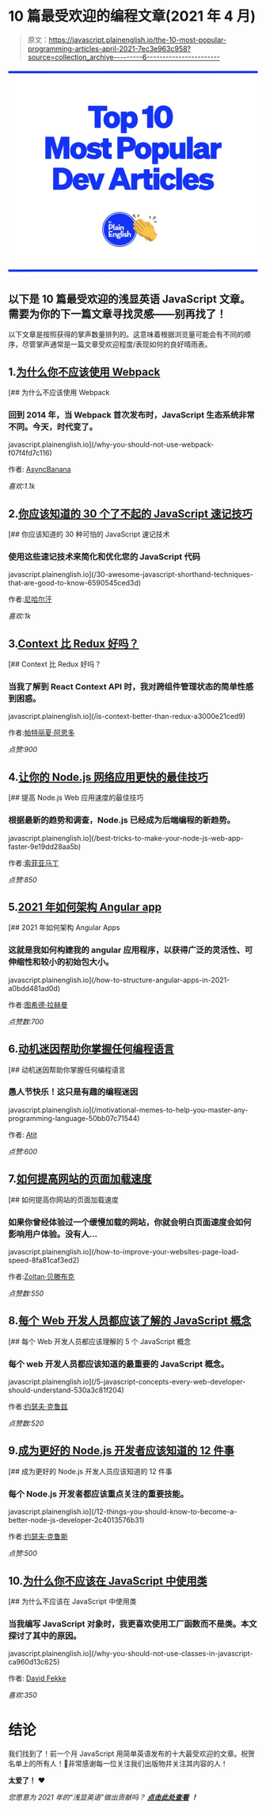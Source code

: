 # 10 篇最受欢迎的编程文章(2021 年 4 月)

> 原文：<https://javascript.plainenglish.io/the-10-most-popular-programming-articles-april-2021-7ec3e963c958?source=collection_archive---------6----------------------->

![](img/19fc9fa9781045090ac9ae190b314831.png)

## 以下是 10 篇最受欢迎的浅显英语 JavaScript 文章。需要为你的下一篇文章寻找灵感——别再找了！

以下文章是按照获得的掌声数量排列的。这意味着根据浏览量可能会有不同的顺序，尽管掌声通常是一篇文章受欢迎程度/表现如何的良好晴雨表。

## 1.[为什么你不应该使用 Webpack](/why-you-should-not-use-webpack-f07f4fd7c116)

[](/why-you-should-not-use-webpack-f07f4fd7c116) [## 为什么不应该使用 Webpack

### 回到 2014 年，当 Webpack 首次发布时，JavaScript 生态系统非常不同。今天，时代变了。

javascript.plainenglish.io](/why-you-should-not-use-webpack-f07f4fd7c116) 

作者: [AsyncBanana](https://medium.com/u/d36946c1b0c?source=post_page-----7ec3e963c958--------------------------------)

*喜欢:1.1k*

## 2.[你应该知道的 30 个了不起的 JavaScript 速记技巧](/30-awesome-javascript-shorthand-techniques-that-are-good-to-know-6590545ced3d)

[](/30-awesome-javascript-shorthand-techniques-that-are-good-to-know-6590545ced3d) [## 你应该知道的 30 种可怕的 JavaScript 速记技术

### 使用这些速记技术来简化和优化您的 JavaScript 代码

javascript.plainenglish.io](/30-awesome-javascript-shorthand-techniques-that-are-good-to-know-6590545ced3d) 

作者:[尼哈尔汗](https://medium.com/u/b1c60b289d9e?source=post_page-----7ec3e963c958--------------------------------)

*喜欢:1k*

## 3.[Context 比 Redux 好吗？](/is-context-better-than-redux-a3000e21ced9)

[](/is-context-better-than-redux-a3000e21ced9) [## Context 比 Redux 好吗？

### 当我了解到 React Context API 时，我对跨组件管理状态的简单性感到困惑。

javascript.plainenglish.io](/is-context-better-than-redux-a3000e21ced9) 

作者:[帕特丽夏·阿恩多](https://medium.com/u/8fd015c20ab9?source=post_page-----7ec3e963c958--------------------------------)

*点赞:900*

## 4.[让你的 Node.js 网络应用更快的最佳技巧](/best-tricks-to-make-your-node-js-web-app-faster-9e19dd28aa5b)

[](/best-tricks-to-make-your-node-js-web-app-faster-9e19dd28aa5b) [## 提高 Node.js Web 应用速度的最佳技巧

### 根据最新的趋势和调查，Node.js 已经成为后端编程的新趋势。

javascript.plainenglish.io](/best-tricks-to-make-your-node-js-web-app-faster-9e19dd28aa5b) 

作者:[索菲亚马丁](https://medium.com/u/a003439d3910?source=post_page-----7ec3e963c958--------------------------------)

*点赞:850*

## 5.[2021 年如何架构 Angular app](/how-to-structure-angular-apps-in-2021-a0bdd481ad0d)

[](/how-to-structure-angular-apps-in-2021-a0bdd481ad0d) [## 2021 年如何架构 Angular Apps

### 这就是我如何构建我的 angular 应用程序，以获得广泛的灵活性、可伸缩性和较小的初始包大小。

javascript.plainenglish.io](/how-to-structure-angular-apps-in-2021-a0bdd481ad0d) 

作者:[图希德·拉赫曼](https://medium.com/u/6144518e7f45?source=post_page-----7ec3e963c958--------------------------------)

*点赞数:700*

## 6.[动机迷因帮助你掌握任何编程语言](/motivational-memes-to-help-you-master-any-programming-language-50bb07c71544)

[](/motivational-memes-to-help-you-master-any-programming-language-50bb07c71544) [## 动机迷因帮助你掌握任何编程语言

### 愚人节快乐！这只是有趣的编程迷因

javascript.plainenglish.io](/motivational-memes-to-help-you-master-any-programming-language-50bb07c71544) 

作者: [Atit](https://medium.com/u/795bd33d705?source=post_page-----7ec3e963c958--------------------------------)

*点赞:600*

## 7.[如何提高网站的页面加载速度](/how-to-improve-your-websites-page-load-speed-8fa81caf3ed2)

[](/how-to-improve-your-websites-page-load-speed-8fa81caf3ed2) [## 如何提高你网站的页面加载速度

### 如果你曾经体验过一个缓慢加载的网站，你就会明白页面速度会如何影响用户体验。没有人…

javascript.plainenglish.io](/how-to-improve-your-websites-page-load-speed-8fa81caf3ed2) 

作者:[Zoltan·贝滕布克](https://medium.com/u/3618ea1472c8?source=post_page-----7ec3e963c958--------------------------------)

*点赞数:550*

## 8.[每个 Web 开发人员都应该了解的 JavaScript 概念](/5-javascript-concepts-every-web-developer-should-understand-530a3c81f204)

[](/5-javascript-concepts-every-web-developer-should-understand-530a3c81f204) [## 每个 Web 开发人员都应该理解的 5 个 JavaScript 概念

### 每个 web 开发人员都应该知道的最重要的 JavaScript 概念。

javascript.plainenglish.io](/5-javascript-concepts-every-web-developer-should-understand-530a3c81f204) 

作者:[约瑟夫·克鲁兹](https://medium.com/u/d446e1b4a70b?source=post_page-----7ec3e963c958--------------------------------)

*点赞数:520*

## 9.[成为更好的 Node.js 开发者应该知道的 12 件事](/12-things-you-should-know-to-become-a-better-node-js-developer-2c4013576b31)

[](/12-things-you-should-know-to-become-a-better-node-js-developer-2c4013576b31) [## 成为更好的 Node.js 开发人员应该知道的 12 件事

### 每个 Node.js 开发者都应该重点关注的重要技能。

javascript.plainenglish.io](/12-things-you-should-know-to-become-a-better-node-js-developer-2c4013576b31) 

作者:[约瑟夫·克鲁斯](https://medium.com/u/d446e1b4a70b?source=post_page-----7ec3e963c958--------------------------------)

*点赞:500*

## 10.[为什么你不应该在 JavaScript 中使用类](/why-you-should-not-use-classes-in-javascript-ca960d13c625)

[](/why-you-should-not-use-classes-in-javascript-ca960d13c625) [## 为什么不应该在 JavaScript 中使用类

### 当我编写 JavaScript 对象时，我更喜欢使用工厂函数而不是类。本文探讨了其中的原因。

javascript.plainenglish.io](/why-you-should-not-use-classes-in-javascript-ca960d13c625) 

作者: [David Fekke](https://medium.com/u/7edfd3c7f528?source=post_page-----7ec3e963c958--------------------------------)

*喜欢:350*

# 结论

我们找到了！前一个月 JavaScript 用简单英语发布的十大最受欢迎的文章。祝贺名单上的所有人！🎉非常感谢每一位关注我们出版物并关注其内容的人！

**太爱了！** ❤️

*您愿意为 2021 年的“浅显英语”做出贡献吗？* [***点击此处查看***](https://medium.com/javascript-in-plain-english/https-medium-com-javascript-in-plain-english-join-our-team-b0854ead7d14) ***！***
